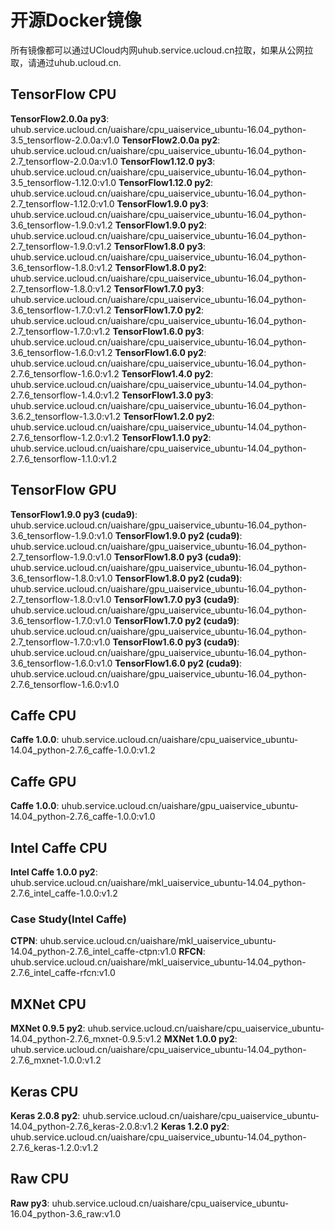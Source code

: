 

# 开源Docker镜像 
所有镜像都可以通过UCloud内网uhub.service.ucloud.cn拉取，如果从公网拉取，请通过uhub.ucloud.cn.

## TensorFlow CPU
**TensorFlow2.0.0a py3**:  uhub.service.ucloud.cn/uaishare/cpu\_uaiservice\_ubuntu-16.04\_python-3.5\_tensorflow-2.0.0a:v1.0 
**TensorFlow2.0.0a py2**:  uhub.service.ucloud.cn/uaishare/cpu\_uaiservice\_ubuntu-16.04\_python-2.7\_tensorflow-2.0.0a:v1.0 
**TensorFlow1.12.0 py3**:  uhub.service.ucloud.cn/uaishare/cpu\_uaiservice\_ubuntu-16.04\_python-3.5\_tensorflow-1.12.0:v1.0 
**TensorFlow1.12.0 py2**:  uhub.service.ucloud.cn/uaishare/cpu\_uaiservice\_ubuntu-16.04\_python-2.7\_tensorflow-1.12.0:v1.0 
**TensorFlow1.9.0 py3**:  uhub.service.ucloud.cn/uaishare/cpu\_uaiservice\_ubuntu-16.04\_python-3.6\_tensorflow-1.9.0:v1.2 
**TensorFlow1.9.0 py2**:  uhub.service.ucloud.cn/uaishare/cpu\_uaiservice\_ubuntu-16.04\_python-2.7\_tensorflow-1.9.0:v1.2 
**TensorFlow1.8.0 py3**:  uhub.service.ucloud.cn/uaishare/cpu\_uaiservice\_ubuntu-16.04\_python-3.6\_tensorflow-1.8.0:v1.2 
**TensorFlow1.8.0 py2**:  uhub.service.ucloud.cn/uaishare/cpu\_uaiservice\_ubuntu-16.04\_python-2.7\_tensorflow-1.8.0:v1.2 
**TensorFlow1.7.0 py3**:  uhub.service.ucloud.cn/uaishare/cpu\_uaiservice\_ubuntu-16.04\_python-3.6\_tensorflow-1.7.0:v1.2 
**TensorFlow1.7.0 py2**:  uhub.service.ucloud.cn/uaishare/cpu\_uaiservice\_ubuntu-16.04\_python-2.7\_tensorflow-1.7.0:v1.2 
**TensorFlow1.6.0 py3**:  uhub.service.ucloud.cn/uaishare/cpu\_uaiservice\_ubuntu-16.04\_python-3.6\_tensorflow-1.6.0:v1.2
**TensorFlow1.6.0 py2**:  uhub.service.ucloud.cn/uaishare/cpu\_uaiservice\_ubuntu-16.04\_python-2.7.6\_tensorflow-1.6.0:v1.2
**TensorFlow1.4.0 py2**:  uhub.service.ucloud.cn/uaishare/cpu\_uaiservice\_ubuntu-14.04\_python-2.7.6\_tensorflow-1.4.0:v1.2
**TensorFlow1.3.0 py3**:  uhub.service.ucloud.cn/uaishare/cpu\_uaiservice\_ubuntu-16.04\_python-3.6.2\_tensorflow-1.3.0:v1.2 
**TensorFlow1.2.0 py2**:  uhub.service.ucloud.cn/uaishare/cpu\_uaiservice\_ubuntu-14.04\_python-2.7.6\_tensorflow-1.2.0:v1.2 
**TensorFlow1.1.0 py2**:  uhub.service.ucloud.cn/uaishare/cpu\_uaiservice\_ubuntu-14.04\_python-2.7.6\_tensorflow-1.1.0:v1.2 

## TensorFlow GPU
**TensorFlow1.9.0 py3 (cuda9)**:  uhub.service.ucloud.cn/uaishare/gpu\_uaiservice\_ubuntu-16.04\_python-3.6\_tensorflow-1.9.0:v1.0 
**TensorFlow1.9.0 py2 (cuda9)**:  uhub.service.ucloud.cn/uaishare/gpu\_uaiservice\_ubuntu-16.04\_python-2.7\_tensorflow-1.9.0:v1.0 
**TensorFlow1.8.0 py3 (cuda9)**:  uhub.service.ucloud.cn/uaishare/gpu\_uaiservice\_ubuntu-16.04\_python-3.6\_tensorflow-1.8.0:v1.0 
**TensorFlow1.8.0 py2 (cuda9)**:  uhub.service.ucloud.cn/uaishare/gpu\_uaiservice\_ubuntu-16.04\_python-2.7\_tensorflow-1.8.0:v1.0 
**TensorFlow1.7.0 py3 (cuda9)**:  uhub.service.ucloud.cn/uaishare/gpu\_uaiservice\_ubuntu-16.04\_python-3.6\_tensorflow-1.7.0:v1.0 
**TensorFlow1.7.0 py2 (cuda9)**:  uhub.service.ucloud.cn/uaishare/gpu\_uaiservice\_ubuntu-16.04\_python-2.7\_tensorflow-1.7.0:v1.0 
**TensorFlow1.6.0 py3 (cuda9)**: uhub.service.ucloud.cn/uaishare/gpu\_uaiservice\_ubuntu-16.04\_python-3.6\_tensorflow-1.6.0:v1.0 
**TensorFlow1.6.0 py2 (cuda9)**: uhub.service.ucloud.cn/uaishare/gpu\_uaiservice\_ubuntu-16.04\_python-2.7.6\_tensorflow-1.6.0:v1.0 

## Caffe CPU
**Caffe 1.0.0**: uhub.service.ucloud.cn/uaishare/cpu\_uaiservice\_ubuntu-14.04\_python-2.7.6\_caffe-1.0.0:v1.2 

## Caffe GPU
**Caffe 1.0.0**: uhub.service.ucloud.cn/uaishare/gpu\_uaiservice\_ubuntu-14.04\_python-2.7.6\_caffe-1.0.0:v1.0 

## Intel Caffe CPU
**Intel Caffe 1.0.0 py2**: uhub.service.ucloud.cn/uaishare/mkl\_uaiservice\_ubuntu-14.04\_python-2.7.6\_intel\_caffe-1.0.0:v1.2 

### Case Study(Intel Caffe)
**CTPN**: uhub.service.ucloud.cn/uaishare/mkl\_uaiservice\_ubuntu-14.04\_python-2.7.6\_intel\_caffe-ctpn:v1.0 
**RFCN**: uhub.service.ucloud.cn/uaishare/mkl\_uaiservice\_ubuntu-14.04\_python-2.7.6\_intel\_caffe-rfcn:v1.0 

## MXNet CPU
**MXNet 0.9.5 py2**: uhub.service.ucloud.cn/uaishare/cpu\_uaiservice\_ubuntu-14.04\_python-2.7.6\_mxnet-0.9.5:v1.2 
**MXNet 1.0.0 py2**: uhub.service.ucloud.cn/uaishare/cpu\_uaiservice\_ubuntu-14.04\_python-2.7.6\_mxnet-1.0.0:v1.2 

## Keras CPU
**Keras 2.0.8 py2**: uhub.service.ucloud.cn/uaishare/cpu\_uaiservice\_ubuntu-14.04\_python-2.7.6\_keras-2.0.8:v1.2 
**Keras 1.2.0 py2**: uhub.service.ucloud.cn/uaishare/cpu\_uaiservice\_ubuntu-14.04\_python-2.7.6\_keras-1.2.0:v1.2 

## Raw CPU
**Raw py3**: uhub.service.ucloud.cn/uaishare/cpu\_uaiservice\_ubuntu-16.04\_python-3.6\_raw:v1.0 

